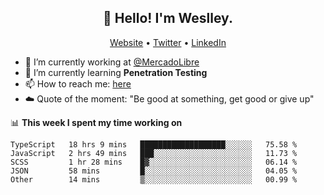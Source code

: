 <h2 align="center">👋 Hello! I'm Weslley.</h2>
<p align="center">
  <a href="http://weslleyneri.com.br">Website</a> •
  <a href="https://twitter.com/Weslley_Neri">Twitter</a> •
  <a href="https://www.linkedin.com/in/weslley-neri-3658908b">LinkedIn</a>
</p>


- 🔭 I’m currently working at [@MercadoLibre](https://github.com/mercadolibre)
- 🌱 I’m currently learning **Penetration Testing**
- 📫 How to reach me: [here](mailto:weslley39@gmail.com)
- ☁️ Quote of the moment: "Be good at something, get good or give up"

📊 **This week I spent my time working on**
<!--START_SECTION:waka-->

```text
TypeScript   18 hrs 9 mins   ███████████████████░░░░░░   75.58 %
JavaScript   2 hrs 49 mins   ███░░░░░░░░░░░░░░░░░░░░░░   11.73 %
SCSS         1 hr 28 mins    █▓░░░░░░░░░░░░░░░░░░░░░░░   06.14 %
JSON         58 mins         █░░░░░░░░░░░░░░░░░░░░░░░░   04.05 %
Other        14 mins         ▒░░░░░░░░░░░░░░░░░░░░░░░░   00.99 %
```

<!--END_SECTION:waka-->

<!-- Inspired by https://github.com/gruselhaus/gruselhaus -->